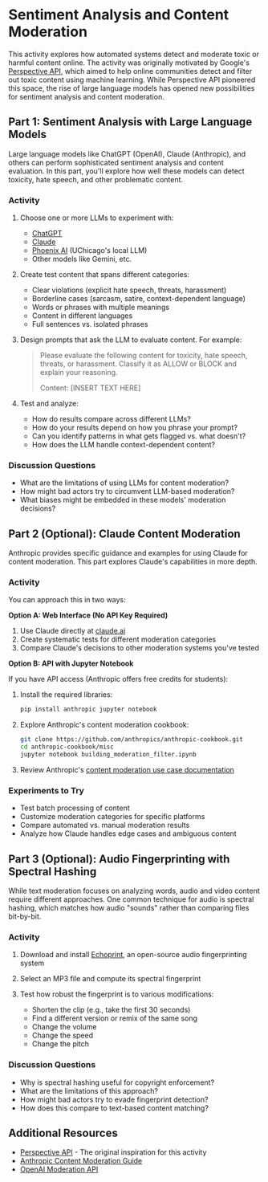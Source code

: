 # Sentiment Analysis and Content Moderation

This activity explores how automated systems detect and moderate toxic or harmful content online. The activity was originally motivated by Google's [Perspective API](https://www.perspectiveapi.com/), which aimed to help online communities detect and filter out toxic content using machine learning. While Perspective API pioneered this space, the rise of large language models has opened new possibilities for sentiment analysis and content moderation.

## Part 1: Sentiment Analysis with Large Language Models

Large language models like ChatGPT (OpenAI), Claude (Anthropic), and others can perform sophisticated sentiment analysis and content evaluation. In this part, you'll explore how well these models can detect toxicity, hate speech, and other problematic content.

### Activity

1. Choose one or more LLMs to experiment with:
   - [ChatGPT](https://chat.openai.com/)
   - [Claude](https://claude.ai/)
   - [Phoenix AI](https://phoenix.uchicago.edu/) (UChicago's local LLM)
   - Other models like Gemini, etc.

2. Create test content that spans different categories:
   - Clear violations (explicit hate speech, threats, harassment)
   - Borderline cases (sarcasm, satire, context-dependent language)
   - Words or phrases with multiple meanings
   - Content in different languages
   - Full sentences vs. isolated phrases

3. Design prompts that ask the LLM to evaluate content. For example:

   > Please evaluate the following content for toxicity, hate speech, threats, or harassment. Classify it as ALLOW or BLOCK and explain your reasoning.
   >
   > Content: [INSERT TEXT HERE]

4. Test and analyze:
   - How do results compare across different LLMs?
   - How do your results depend on how you phrase your prompt?
   - Can you identify patterns in what gets flagged vs. what doesn't?
   - How does the LLM handle context-dependent content?

### Discussion Questions

- What are the limitations of using LLMs for content moderation?
- How might bad actors try to circumvent LLM-based moderation?
- What biases might be embedded in these models' moderation decisions?

## Part 2 (Optional): Claude Content Moderation

Anthropic provides specific guidance and examples for using Claude for content moderation. This part explores Claude's capabilities in more depth.

### Activity

You can approach this in two ways:

**Option A: Web Interface (No API Key Required)**

1. Use Claude directly at [claude.ai](https://claude.ai)
2. Create systematic tests for different moderation categories
3. Compare Claude's decisions to other moderation systems you've tested

**Option B: API with Jupyter Notebook**

If you have API access (Anthropic offers free credits for students):

1. Install the required libraries:
   ```bash
   pip install anthropic jupyter notebook
   ```

2. Explore Anthropic's content moderation cookbook:
   ```bash
   git clone https://github.com/anthropics/anthropic-cookbook.git
   cd anthropic-cookbook/misc
   jupyter notebook building_moderation_filter.ipynb
   ```

3. Review Anthropic's [content moderation use case documentation](https://docs.anthropic.com/en/docs/build-with-claude/content-moderation)

### Experiments to Try

- Test batch processing of content
- Customize moderation categories for specific platforms
- Compare automated vs. manual moderation results
- Analyze how Claude handles edge cases and ambiguous content

## Part 3 (Optional): Audio Fingerprinting with Spectral Hashing

While text moderation focuses on analyzing words, audio and video content require different approaches. One common technique for audio is spectral hashing, which matches how audio "sounds" rather than comparing files bit-by-bit.

### Activity

1. Download and install [Echoprint](https://gist.github.com/predakanga/2376835), an open-source audio fingerprinting system

2. Select an MP3 file and compute its spectral fingerprint

3. Test how robust the fingerprint is to various modifications:
   - Shorten the clip (e.g., take the first 30 seconds)
   - Find a different version or remix of the same song
   - Change the volume
   - Change the speed
   - Change the pitch

### Discussion Questions

- Why is spectral hashing useful for copyright enforcement?
- What are the limitations of this approach?
- How might bad actors try to evade fingerprint detection?
- How does this compare to text-based content matching?

## Additional Resources

- [Perspective API](https://www.perspectiveapi.com/) - The original inspiration for this activity
- [Anthropic Content Moderation Guide](https://docs.anthropic.com/en/docs/build-with-claude/content-moderation)
- [OpenAI Moderation API](https://platform.openai.com/docs/guides/moderation)
